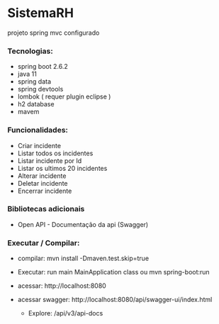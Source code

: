 # SistemaRH
projeto spring mvc configurado
 
### Tecnologias:
 
 * spring boot 2.6.2
 * java 11
 * spring data
 * spring devtools
 * lombok ( requer plugin eclipse )
 * h2 database
 * mavem

### Funcionalidades:
 
 * Criar incidente
 * Listar todos os incidentes
 * Listar incidente por Id
 * Listar os ultimos 20 incidentes
 * Alterar incidente
 * Deletar incidente
 * Encerrar incidente
 
### Bibliotecas adicionais
 * Open API - Documentação da api (Swagger)

### Executar / Compilar:

* compilar: mvn install -Dmaven.test.skip=true

* Executar: run main  MainApplication class ou mvn spring-boot:run

* acessar: http://localhost:8080

* acessar swagger: http://localhost:8080/api/swagger-ui/index.html
  * Explore: /api/v3/api-docs
